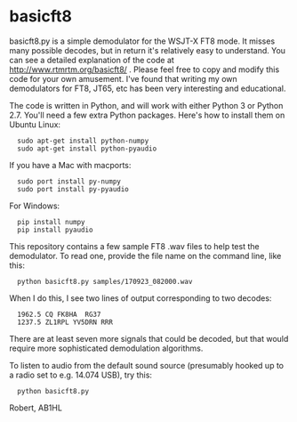 # basicft8

basicft8.py is a simple demodulator for the WSJT-X FT8 mode. It misses many
possible decodes, but in return it's relatively easy to understand.
You can see a detailed explanation of the code at
http://www.rtmrtm.org/basicft8/ .
Please feel free to copy and modify this code for your own amusement.
I've found that writing my own demodulators for FT8, JT65, etc
has been very interesting and educational.

The code is written in Python, and will work with either Python 3 or
Python 2.7. You'll need a few extra Python packages. Here's how to
install them on Ubuntu Linux:
```
  sudo apt-get install python-numpy
  sudo apt-get install python-pyaudio
```

If you have a Mac with macports:
```
  sudo port install py-numpy
  sudo port install py-pyaudio
```

For Windows:
```
  pip install numpy
  pip install pyaudio
```

This repository contains a few sample FT8 .wav files to help test the
demodulator. To read one, provide the file name on the command line,
like this:

```
  python basicft8.py samples/170923_082000.wav
```

When I do this, I see two lines of output corresponding to two decodes:
```
  1962.5 CQ FK8HA  RG37
  1237.5 ZL1RPL YV5DRN RRR 
```

There are at least seven more signals that could be decoded, but that
would require more sophisticated demodulation algorithms.

To listen to audio from the default sound source (presumably hooked up
to a radio set to e.g. 14.074 USB), try this:

```
  python basicft8.py
```

Robert, AB1HL
